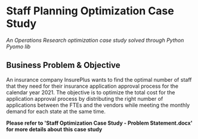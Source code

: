 # Staff Planning Optimization Case Study
_An Operations Research optimization case study solved through Python Pyomo lib_

## Business Problem & Objective
An insurance company InsurePlus wants to find the optimal number of staff that they need for their insurance application approval process for the calendar year 2021. The objective is to optimize the total cost for the application approval process by distributing the right number of applications between the FTEs and the vendors while meeting the monthly demand for each state at the same time.

**Please refer to 'Staff Optimization Case Study - Problem Statement.docx' for more details about this case study**

